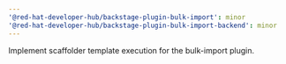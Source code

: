```yaml
---
'@red-hat-developer-hub/backstage-plugin-bulk-import': minor
'@red-hat-developer-hub/backstage-plugin-bulk-import-backend': minor
---
```


Implement scaffolder template execution for the bulk-import plugin.
